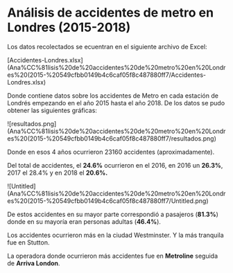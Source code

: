 # Análisis de accidentes de metro en Londres (2015-2018)

Los datos recolectados se ecuentran en el siguiente archivo de Excel:

[Accidentes-Londres.xlsx](Ana%CC%81lisis%20de%20accidentes%20de%20metro%20en%20Londres%20(2015-%20549cfbb0149b4c6caf05f8c487880ff7/Accidentes-Londres.xlsx)

Donde contiene datos sobre los accidentes de Metro en cada estación de Londrés empezando en el año 2015 hasta el año 2018. De los datos se pudo obtener las siguientes gráficas:

![resultados.png](Ana%CC%81lisis%20de%20accidentes%20de%20metro%20en%20Londres%20(2015-%20549cfbb0149b4c6caf05f8c487880ff7/resultados.png)

Donde en esos 4 años ocurrieron 23160 accidentes (aproximadamente). 

Del total de accidentes, el **24.6%** ocurrieron en el 2016, en 2016 un **26.3%**, 2017 el 28.4% y en 2018 el **20.6%.**

![Untitled](Ana%CC%81lisis%20de%20accidentes%20de%20metro%20en%20Londres%20(2015-%20549cfbb0149b4c6caf05f8c487880ff7/Untitled.png)

De estos accidentes en su mayor parte correspondió a pasajeros (**81.3%**) donde en su mayoría eran personas adultas (**46.4%**).

Los accidentes ocurrieron más en la ciudad Westminster. Y la más tranquila fue en Stutton.

La operadora donde ocurrieron más accidentes fue en **Metroline** seguida de **Arriva London**.